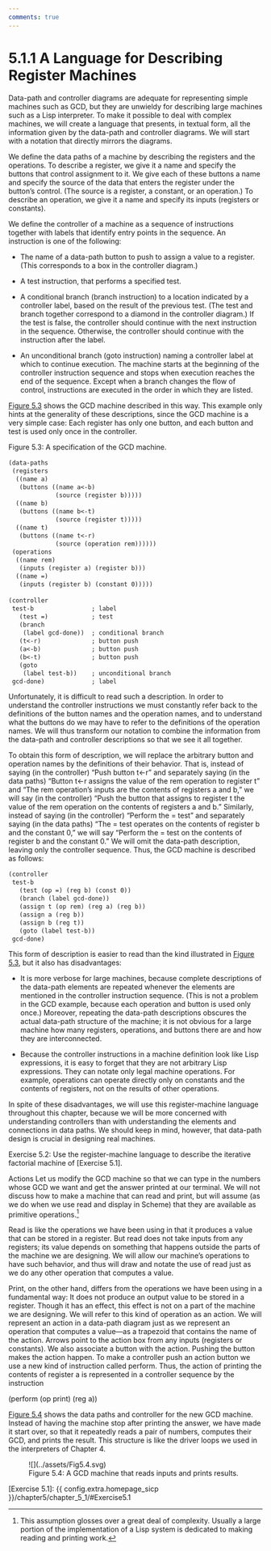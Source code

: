 ```yaml
---
comments: true
---
```

# 5.1.1 A Language for Describing Register Machines

Data-path and controller diagrams are adequate for representing simple machines such as GCD, but they are unwieldy for describing large machines such as a Lisp interpreter. To make it possible to deal with complex machines, we will create a language that presents, in textual form, all the information given by the data-path and controller diagrams. We will start with a notation that directly mirrors the diagrams.

We define the data paths of a machine by describing the registers and the operations. To describe a register, we give it a name and specify the buttons that control assignment to it. We give each of these buttons a name and specify the source of the data that enters the register under the button’s control. (The source is a register, a constant, or an operation.) To describe an operation, we give it a name and specify its inputs (registers or constants).

We define the controller of a machine as a sequence of instructions together with labels that identify entry points in the sequence. An instruction is one of the following:

- The name of a data-path button to push to assign a value to a register. (This corresponds to a box in the controller diagram.)

- A test instruction, that performs a specified test.

- A conditional branch (branch instruction) to a location indicated by a controller label, based on the result of the previous test. (The test and branch together correspond to a diamond in the controller diagram.) If the test is false, the controller should continue with the next instruction in the sequence. Otherwise, the controller should continue with the instruction after the label.

- An unconditional branch (goto instruction) naming a controller label at which to continue execution.
The machine starts at the beginning of the controller instruction sequence and stops when execution reaches the end of the sequence. Except when a branch changes the flow of control, instructions are executed in the order in which they are listed.

[Figure 5.3](#Figure5.3) shows the GCD machine described in this way. This example only hints at the generality of these descriptions, since the GCD machine is a very simple case: Each register has only one button, and each button and test is used only once in the controller.

<div id="Figure5.3" markdown></div>
Figure 5.3: A specification of the GCD machine.

```
(data-paths
 (registers
  ((name a)
   (buttons ((name a<-b) 
             (source (register b)))))
  ((name b)
   (buttons ((name b<-t)
             (source (register t)))))
  ((name t)
   (buttons ((name t<-r)
             (source (operation rem))))))
 (operations
  ((name rem)
   (inputs (register a) (register b)))
  ((name =)
   (inputs (register b) (constant 0)))))

(controller
 test-b                ; label
   (test =)            ; test
   (branch 
    (label gcd-done))  ; conditional branch
   (t<-r)              ; button push
   (a<-b)              ; button push
   (b<-t)              ; button push
   (goto 
    (label test-b))    ; unconditional branch
 gcd-done)             ; label

```

Unfortunately, it is difficult to read such a description. In order to understand the controller instructions we must constantly refer back to the definitions of the button names and the operation names, and to understand what the buttons do we may have to refer to the definitions of the operation names. We will thus transform our notation to combine the information from the data-path and controller descriptions so that we see it all together.

To obtain this form of description, we will replace the arbitrary button and operation names by the definitions of their behavior. That is, instead of saying (in the controller) “Push button t<-r” and separately saying (in the data paths) “Button t<-r assigns the value of the rem operation to register t” and “The rem operation’s inputs are the contents of registers a and b,” we will say (in the controller) “Push the button that assigns to register t the value of the rem operation on the contents of registers a and b.” Similarly, instead of saying (in the controller) “Perform the = test” and separately saying (in the data paths) “The = test operates on the contents of register b and the constant 0,” we will say “Perform the = test on the contents of register b and the constant 0.” We will omit the data-path description, leaving only the controller sequence. Thus, the GCD machine is described as follows:

```
(controller
 test-b
   (test (op =) (reg b) (const 0))
   (branch (label gcd-done))
   (assign t (op rem) (reg a) (reg b))
   (assign a (reg b))
   (assign b (reg t))
   (goto (label test-b))
 gcd-done)

```

This form of description is easier to read than the kind illustrated in [Figure 5.3](#Figure5.3), but it also has disadvantages:

- It is more verbose for large machines, because complete descriptions of the data-path elements are repeated whenever the elements are mentioned in the controller instruction sequence. (This is not a problem in the GCD example, because each operation and button is used only once.) Moreover, repeating the data-path descriptions obscures the actual data-path structure of the machine; it is not obvious for a large machine how many registers, operations, and buttons there are and how they are interconnected.

- Because the controller instructions in a machine definition look like Lisp expressions, it is easy to forget that they are not arbitrary Lisp expressions. They can notate only legal machine operations. For example, operations can operate directly only on constants and the contents of registers, not on the results of other operations.

In spite of these disadvantages, we will use this register-machine language throughout this chapter, because we will be more concerned with understanding controllers than with understanding the elements and connections in data paths. We should keep in mind, however, that data-path design is crucial in designing real machines.

Exercise 5.2: Use the register-machine language to describe the iterative factorial machine of [Exercise 5.1].

Actions
Let us modify the GCD machine so that we can type in the numbers whose GCD we want and get the answer printed at our terminal. We will not discuss how to make a machine that can read and print, but will assume (as we do when we use read and display in Scheme) that they are available as primitive operations.[^1]

Read is like the operations we have been using in that it produces a value that can be stored in a register. But read does not take inputs from any registers; its value depends on something that happens outside the parts of the machine we are designing. We will allow our machine’s operations to have such behavior, and thus will draw and notate the use of read just as we do any other operation that computes a value.

Print, on the other hand, differs from the operations we have been using in a fundamental way: It does not produce an output value to be stored in a register. Though it has an effect, this effect is not on a part of the machine we are designing. We will refer to this kind of operation as an action. We will represent an action in a data-path diagram just as we represent an operation that computes a value—as a trapezoid that contains the name of the action. Arrows point to the action box from any inputs (registers or constants). We also associate a button with the action. Pushing the button makes the action happen. To make a controller push an action button we use a new kind of instruction called perform. Thus, the action of printing the contents of register a is represented in a controller sequence by the instruction


(perform (op print) (reg a))


[Figure 5.4](#Figure5.4) shows the data paths and controller for the new GCD machine. Instead of having the machine stop after printing the answer, we have made it start over, so that it repeatedly reads a pair of numbers, computes their GCD, and prints the result. This structure is like the driver loops we used in the interpreters of Chapter 4.

<div id="Figure5.4" markdown>

<figure markdown>
  ![](../assets/Fig5.4.svg)
  <figcaption markdown>
  Figure 5.4: A GCD machine that reads inputs and prints results.
  </figcaption>
</figure>
</div>


[^1]:
    This assumption glosses over a great deal of complexity. Usually a large portion of the implementation of a Lisp system is dedicated to making reading and printing work.


[Exercise 5.1]: {{ config.extra.homepage_sicp }}/chapter5/chapter_5_1/#Exercise5.1